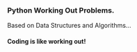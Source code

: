 ### Python Working Out Problems.

Based on Data Structures and Algorithms...

#### Coding is like working out!